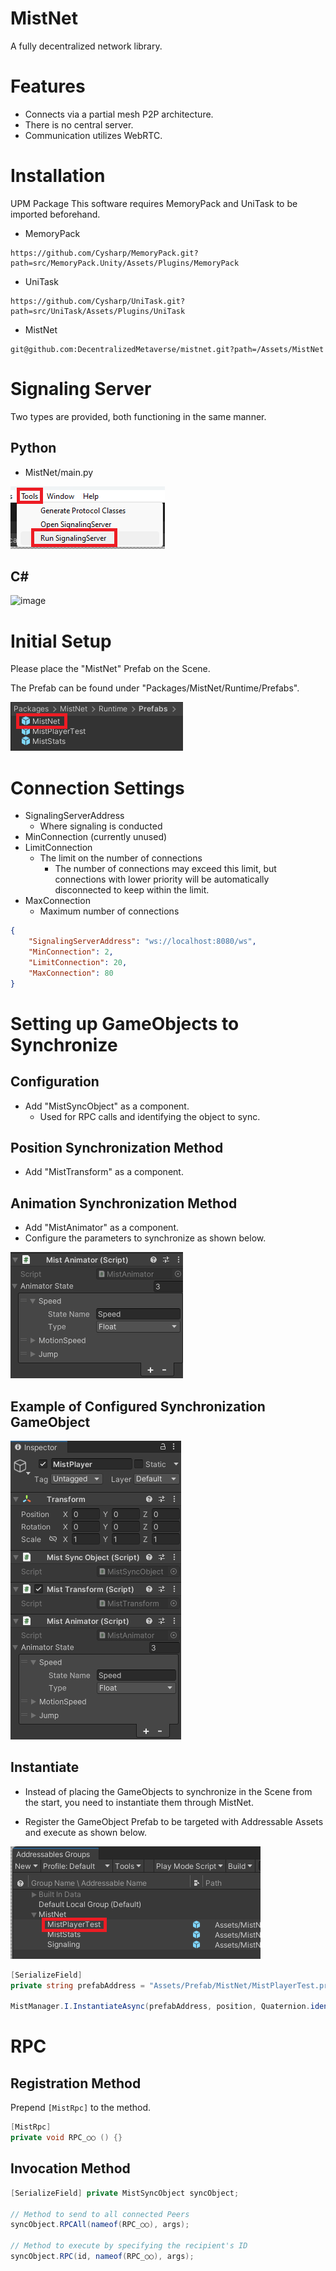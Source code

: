 # MistNet
A fully decentralized network library.

# Features
- Connects via a partial mesh P2P architecture.
- There is no central server.
- Communication utilizes WebRTC.

# Installation
UPM Package
This software requires MemoryPack and UniTask to be imported beforehand.
- MemoryPack
```
https://github.com/Cysharp/MemoryPack.git?path=src/MemoryPack.Unity/Assets/Plugins/MemoryPack
```
- UniTask
```
https://github.com/Cysharp/UniTask.git?path=src/UniTask/Assets/Plugins/UniTask
```
- MistNet
```
git@github.com:DecentralizedMetaverse/mistnet.git?path=/Assets/MistNet
```

# Signaling Server
Two types are provided, both functioning in the same manner.
## Python
- MistNet/main.py

![](image.png)

## C#
![image](https://github.com/DecentralizedMetaverse/mistnet/assets/38463346/c5b11c4e-4604-455e-8c1d-81f77eee0d3d)

# Initial Setup
Please place the "MistNet" Prefab on the Scene.

The Prefab can be found under "Packages/MistNet/Runtime/Prefabs".

![Alt text](image-1.png)

# Connection Settings
- SignalingServerAddress
    - Where signaling is conducted
- MinConnection (currently unused)
- LimitConnection
    - The limit on the number of connections
        - The number of connections may exceed this limit, but
        connections with lower priority will be automatically disconnected to keep within the limit.
- MaxConnection
    - Maximum number of connections
```json
{
    "SignalingServerAddress": "ws://localhost:8080/ws",
    "MinConnection": 2,
    "LimitConnection": 20,
    "MaxConnection": 80
}
```

# Setting up GameObjects to Synchronize

## Configuration
- Add "MistSyncObject" as a component.
    - Used for RPC calls and identifying the object to sync.
    
## Position Synchronization Method
- Add "MistTransform" as a component.

## Animation Synchronization Method
- Add "MistAnimator" as a component.
- Configure the parameters to synchronize as shown below.

![Alt text](image-3.png)

## Example of Configured Synchronization GameObject
![Alt text](image-4.png)

## Instantiate
- Instead of placing the GameObjects to synchronize in the Scene from the start,
you need to instantiate them through MistNet.

- Register the GameObject Prefab to be targeted with Addressable Assets and execute as shown below.

![Alt text](image-2.png)


```csharp
[SerializeField] 
private string prefabAddress = "Assets/Prefab/MistNet/MistPlayerTest.prefab";

MistManager.I.InstantiateAsync(prefabAddress, position, Quaternion.identity).Forget();
```

# RPC
## Registration Method
Prepend `[MistRpc]` to the method.
```csharp
[MistRpc]
private void RPC_○○ () {}
```

## Invocation Method
```csharp
[SerializeField] private MistSyncObject syncObject;

// Method to send to all connected Peers
syncObject.RPCAll(nameof(RPC_○○), args);

// Method to execute by specifying the recipient's ID
syncObject.RPC(id, nameof(RPC_○○), args);
```